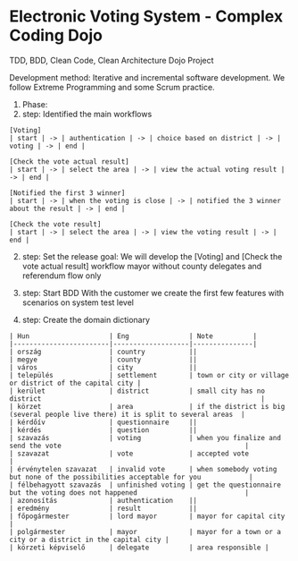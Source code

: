 # Electronic Voting System - Complex Coding Dojo
TDD, BDD, Clean Code, Clean Architecture Dojo Project

Development method:
Iterative and incremental software development. We follow Extreme Programming and some Scrum practice.

1. Phase:
  1. step: Identified the main workflows

    [Voting]
    | start | -> | authentication | -> | choice based on district | -> | voting | -> | end |

    [Check the vote actual result]
    | start | -> | select the area | -> | view the actual voting result | -> | end |

    [Notified the first 3 winner]
    | start | -> | when the voting is close | -> | notified the 3 winner about the result | -> | end |

    [Check the vote result]
    | start | -> | select the area | -> | view the voting result | -> | end |

  2. step: Set the release goal:
    We will develop the [Voting] and [Check the vote actual result] workflow mayor without county delegates and referendum flow only

  3. step: Start BDD
    With the customer we create the first few features with scenarios on system test level
  4. step: Create the domain dictionary
  
    | Hun                    | Eng               | Note          |
    |------------------------|-------------------|---------------|
    | ország                 | country           ||
    | megye                  | county            ||
    | város                  | city              ||
    | település              | settlement        | town or city or village or district of the capital city |
    | kerület                | district          | small city has no district                                                       |
    | körzet                 | area              | if the district is big (several people live there) it is split to several areas  | 
    | kérdőív                | questionnaire     ||
    | kérdés                 | question          ||
    | szavazás               | voting            | when you finalize and send the vote                                              |
    | szavazat               | vote              | accepted vote                                                                    |
    | érvénytelen szavazat   | invalid vote      | when somebody voting but none of the possibilities acceptable for you            |
    | félbehagyott szavazás  | unfinished voting | get the questionnaire but the voting does not happened                           |
    | azonosítás             | authentication    ||
    | eredmény               | result            ||
    | főpogármester          | lord mayor        | mayor for capital city |
    | polgármester           | mayor             | mayor for a town or a city or a district in the capital city |
    | körzeti képviselő      | delegate          | area responsible | 